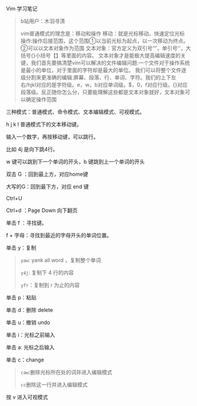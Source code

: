 Vim 学习笔记

> b站用户：木羽寻清
>
>  vim普通模式的理念是：移动和操作
> 移动：就是光标移动，快速定位光标
> 操作:操作后接范围，这个范围①以当前光标为起点，以一次移动为终点。②可以以文本对象作为范围
> 文本对象：官方定义为双引号“”，单引号''，大括号{}小括号【】等里面的内容。
> 文本对象才是能极大提高编辑速度的关键，我们首先要搞清楚vim可以解决的文件编辑问题:一个文件对于操作系统是最小的单位，对于里面的字符却是最大的单位。
> 我们可以将整个文件逐级分割来更准确的编辑:屏幕、段落、行、单词、字符。我们的上下左右/hjkl对应的是字符级。e，w，b对应单词级。$，0，f对应行级。{}对应段落级。反正随你怎么分，只要能理解这些都是文本对象就好，文本对象可以确定操作范围 





三种模式：普通模式、命令模式、文本编辑模式、可视模式。

h j k l 普通模式下的文本移动键。



输入一个数字，再按移动键，可以跳行。

比如 4j 是向下跳4行。



w 键可以跳到下一个单词的开头，b 键跳到上一个单词的开头



双击 G ：回到最上方，对应home键

大写的G：回到最下方，对应 end 键



Ctrl+U

Ctrl+d  ：Page Down 向下翻页



单击 f ：寻找键。

f + 字母：寻找到最近的字母开头的单词位置。



单击 y：复制

> `yaw`: yank all word ，复制整个单词
>
> `y4j`: 复制下 4 行的内容
>
> `yfr`：复制到 r 为止的内容

单击 p：粘贴

单击 d：删除 delete

单击 u：撤销 undo



单击 i：光标之前输入

单击 a:  光标之后输入

单击 c：change

> `caw`:删除光标所在处的词并进入编辑模式
>
> `cc`删除这一行并进入编辑模式





按 v 进入可视模式